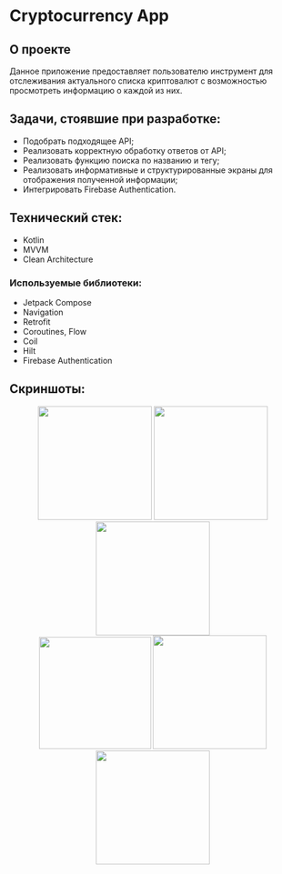 # Cryptocurrency App
## О проекте
Данное приложение предоставляет пользователю инструмент для отслеживания актуального списка криптовалют с возможностью просмотреть информацию о каждой из них.
## Задачи, стоявшие при разработке:
- Подобрать подходящее API;
- Реализовать корректную обработку ответов от API;
- Реализовать функцию поиска по названию и тегу;
- Реализовать информативные и структурированные экраны для отображения полученной информации;
- Интегрировать Firebase Authentication.
## Технический стек:
- Kotlin
- MVVM
- Clean Architecture
### Используемые библиотеки:
- Jetpack Compose
- Navigation
- Retrofit
- Coroutines, Flow
- Coil
- Hilt
- Firebase Authentication
## Скриншоты:
<div align = "center">
  <img src="https://github.com/user-attachments/assets/aec9d3dc-5592-4dd7-849b-88289325a8e7" width="200"/>
  <img src="https://github.com/user-attachments/assets/30d561ee-c95f-42ac-a9d0-0d84f8477b5f" width="200"/>
  <img src="https://github.com/user-attachments/assets/558cebd4-e078-47b5-ad25-059430d5e268" width="200"/>
</div>
<div align = "center">
  <img src="https://github.com/user-attachments/assets/59bdb33c-238e-4f24-86bb-630558247325" width="197"/>
  <img src="https://github.com/user-attachments/assets/3b8286b0-58ab-49c1-8d2d-b21b5b5bfa17" width="200"/>
  <img src="https://github.com/user-attachments/assets/05d13837-c3e1-460c-ad23-3877c89040db" width="200"/>
</div>
